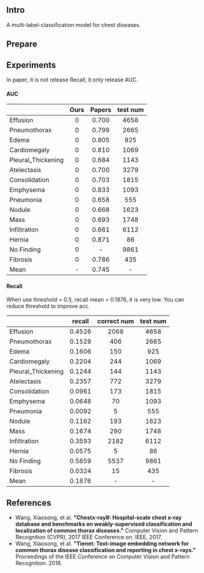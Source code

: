## Intro
A multi-label-classification model for chest diseases.

## Prepare

## Experiments
In paper, it is not release Recall, it only release AUC.
#### AUC
|  | Ours | Papers | test num |
| :--- | :---: | :---: | :---: |
| Effusion | 0 | 0.700 | 4658 |
| Pneumothorax | 0 | 0.799 | 2665 |
| Edema | 0 | 0.805 | 925 |
| Cardiomegaly | 0 | 0.810 | 1069 |
| Pleural_Thickening | 0 | 0.684 | 1143 |
| Atelectasis | 0 | 0.700 | 3279 |
| Consolidation | 0 | 0.703 | 1815 |
| Emphysema | 0 | 0.833 | 1093 |
| Pneumonia | 0 | 0.658 | 555 |
| Nodule | 0 | 0.668 | 1623 |
| Mass | 0 | 0.693 | 1748 |
| Infiltration | 0 | 0.661 | 6112 |
| Hernia | 0 | 0.871 | 86 |
| No Finding | 0 | - | 9861 |
| Fibrosis | 0 | 0.786 | 435 |
| Mean | - | 0.745 | - |

#### Recall
When use threshold = 0.5, recall mean = 0.1876, it is very low. You can reduce threshold to improve acc.

|  | recall | correct num | test num |
| :--- | :---: | :---: | :---: |
| Effusion | 0.4526 | 2068 | 4658 |
| Pneumothorax | 0.1529 | 406 | 2665 |
| Edema | 0.1606 | 150 | 925 |
| Cardiomegaly | 0.2204 | 244 | 1069 |
| Pleural_Thickening | 0.1244 | 144 | 1143 |
| Atelectasis | 0.2357 | 772 | 3279 |
| Consolidation | 0.0961 | 173 | 1815 |
| Emphysema | 0.0648 | 70 | 1093 |
| Pneumonia | 0.0092 | 5 | 555 |
| Nodule | 0.1162 | 193 | 1623 |
| Mass | 0.1674 | 290 | 1748 |
| Infiltration | 0.3593 | 2182 | 6112 |
| Hernia | 0.0575 | 5 | 86 |
| No Finding | 0.5659 | 5537 | 9861 |
| Fibrosis | 0.0324 | 15 | 435 |
| Mean | 0.1876 | - | - |

## References
- Wang, Xiaosong, et al. **"Chestx-ray8: Hospital-scale chest x-ray database and benchmarks on weakly-supervised classification and localization of common thorax diseases."** Computer Vision and Pattern Recognition (CVPR), 2017 IEEE Conference on. IEEE, 2017.
- Wang, Xiaosong, et al. **"Tienet: Text-image embedding network for common thorax disease classification and reporting in chest x-rays."** Proceedings of the IEEE Conference on Computer Vision and Pattern Recognition. 2018.